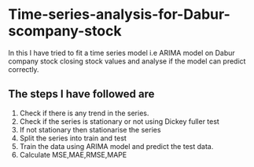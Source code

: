 # Time-series-analysis-for-Dabur-scompany-stock
In this I have tried to fit a time series model i.e ARIMA model on Dabur company stock closing stock values and analyse if the model can predict 
correctly.

## The steps I have followed are 
1. Check if there is any trend in the series.
2. Check if the series is stationary or not using Dickey fuller test
3. If not stationary then stationarise the series
4. Split the series into train and test
5. Train the data using ARIMA model and predict the test data.
6. Calculate MSE,MAE,RMSE,MAPE

